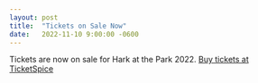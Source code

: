 ```yaml
---
layout: post
title:  "Tickets on Sale Now"
date:   2022-11-10 9:00:00 -0600
---
```

Tickets are now on sale for Hark at the Park 2022. <a href='/tickets'>Buy tickets at TicketSpice</a>

